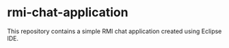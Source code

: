# rmi-chat-application

This repository contains a simple RMI chat application created using Eclipse IDE.
